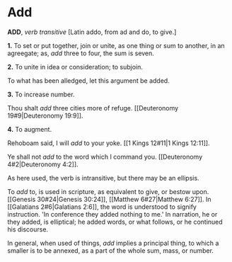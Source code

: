 # Add

**ADD**, _verb transitive_ \[Latin addo, from ad and do, to give.\]

**1.** To set or put together, join or unite, as one thing or sum to another, in an agreegate; as, _add_ three to four, the sum is seven.

**2.** To unite in idea or consideration; to subjoin.

To what has been alledged, let this argument be added.

**3.** To increase number.

Thou shalt _add_ three cities more of refuge. [[Deuteronomy 19#9|Deuteronomy 19:9]].

**4.** To augment.

Rehoboam said, I will _add_ to your yoke. [[1 Kings 12#11|1 Kings 12:11]].

Ye shall not _add_ to the word which I command you. [[Deuteronomy 4#2|Deuteronomy 4:2]].

As here used, the verb is intransitive, but there may be an ellipsis.

To _add_ to, is used in scripture, as equivalent to give, or bestow upon. [[Genesis 30#24|Genesis 30:24]], [[Matthew 6#27|Matthew 6:27]]. In [[Galatians 2#6|Galatians 2:6]], the word is understood to signify instruction. 'In conference they added nothing to me.' In narration, he or they added, is elliptical; he added words, or what follows, or he continued his discourse.

In general, when used of things, _add_ implies a principal thing, to which a smaller is to be annexed, as a part of the whole sum, mass, or number.